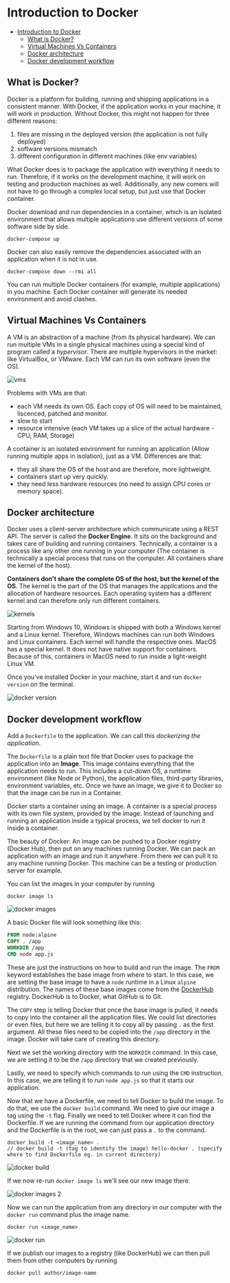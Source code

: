 # Introduction to Docker

- [Introduction to Docker](#introduction-to-docker)
  - [What is Docker?](#what-is-docker)
  - [Virtual Machines Vs Containers](#virtual-machines-vs-containers)
  - [Docker architecture](#docker-architecture)
  - [Docker development workflow](#docker-development-workflow)

## What is Docker?

Docker is a platform for building, running and shipping applications in a consistent manner. With Docker, if the application works in your machine, it will work in production. Without Docker, this might not happen for three different reasons:

1. files are missing in the deployed version (the application is not fully deployed)
2. software versions mismatch
3. different configuration in different machines (like env variables)

What Docker does is to package the application with everything it needs to run. Therefore, if it works on the development machine, it will work on testing and production machines as well. Additionally, any new comers will not have to go through a complex local setup, but just use that Docker container.

Docker download and run dependencies in a container, which is an isolated environment that allows multiple applications use different versions of some software side by side.

  `docker-compose up`
  
Docker can also easily remove the dependencies associated with an application when it is not in use.

  `docker-compose down --rmi all`

You can run multiple Docker containers (for example, multiple applications) in you machine. Each Docker container will generate its needed environment and avoid clashes.

## Virtual Machines Vs Containers

A VM is an abstraction of a machine (from its physical hardware). We can run multiple VMs in a single physical machines using a special kind of program called a *hypervisor*. There are multiple hypervisors in the market: like VirtualBox, or VMware. Each VM can run its own software (even the OS).

![vms](img/01_vms.png)

Problems with VMs are that:

- each VM needs its own OS. Each copy of OS will need to be maintained, liscenced, patched and monitor.
- slow to start
- resource intensive (each VM takes up a slice of the actual hardware - CPU, RAM, Storage)

A container is an isolated environment for running an application (Allow running multiple apps in isolation), just as a VM. Differences are that:

- they all share the OS of the host and are therefore, more lightweight.
- containers start up very quickly.
- they need less hardware resources (no need to assign CPU cores or memory space).

## Docker architecture

Docker uses a client-server architecture which communicate using a REST API. The server is called the **Docker Engine**. It sits on the background and takes care of building and running containers. Technically, a container is a process like any other one running in your computer (The container is technically a special process that runs on the computer. All containers share the kernel of the host).

**Containers don't share the complete OS of the host, but the kernel of the OS**. The kernel is the part of the OS that manages the applications and the allocation of hardware resources. Each operating system has a different kernel and can therefore only run different containers.

![kernels](img/02_kernels.png)

Starting from Windows 10, Windows is shipped with both a Windows kernel and a Linux kernel. Therefore, Windows machines can run both Windows and Linux containers. Each kernel will handle the respective ones. MacOS has a special kernel. It does not have native support for containers. Because of this, containers in MacOS need to run inside a light-weight Linux VM.

Once you've installed Docker in your machine, start it and run `docker version` on the terminal.

![docker version](img/03_docker_version.png)

## Docker development workflow

Add a `Dockerfile` to the application. We can call this *dockerizing the application*.

The `Dockerfile` is a plain text file that Docker uses to package the application into an **Image**. This image contains everything that the application needs to run. This includes a cut-down OS, a runtime environment (like Node or Python), the application files, third-party libraries, environment variables, etc. Once we have an image, we give it to Docker so that the image can be run in a Container.

Docker starts a container using an image. A container is a special process with its own file system, provided by the image. Instead of launching and running an application inside a typical process, we tell docker to run it inside a container.

The beauty of Docker:
An image can be pushed to a Docker registry (Docker Hub), then put on any machines running Docker. We can pack an application with an image and run it anywhere. From there we can pull it to any machine running Docker. This machine can be a testing or production server for example.

You can list the images in your computer by running

``` shell
docker image ls
```

![docker images](img/04_docker_images.png)

A basic Docker file will look something like this:

``` dockerfile
FROM node:alpine
COPY . /app
WORKDIR /app
CMD node app.js
```

These are just the instructions on how to build and run the image. The `FROM` keyword establishes the base image from where to start. In this case, we are setting the base image to have a `node` runtime in a Linux `alpine` distribution. The names of these base images come from the [DockerHub](https://hub.docker.com/) registry. DockerHub is to Docker, what GitHub is to Git.

The `COPY` step is telling Docker that once the base image is pulled, it needs to copy into the container all the application files. We could list directories or even files, but here we are telling it to copy all by passing `.` as the first argument. All these files need to be copied into the `/app` directory in the image. Docker will take care of creating this directory.

Next we set the working directory with the `WORKDIR` command. In this case, we are setting it to be the `/app` directory that we created previously.

Lastly, we need to specify which commands to run using the `CMD` instruction. In this case, we are telling it to run `node app.js` so that it starts our application.

Now that we have a Dockerfile, we need to tell Docker to build the image. To do that, we use the `docker build` command. We need to give our image a tag using the `-t` flag. Finally we need to tell Docker where it can find the Dockerfile. If we are running the command from our application directory and the Dockerfile is in the root, we can just pass a `.` to the command.

``` shell
docker build -t <image_name> .
// docker build -t (tag to identify the image) hello-docker . (specify where to find Dockerfile eg. in current directory)

```

![docker build](img/05_docker_build.png)

If we now re-run `docker image ls` we'll see our new image there.

![docker images 2](img/06_docker_images.png)

Now we can run the application from any directory in our computer with the `docker run` command plus the image name.

``` shell
docker run <image_name>
```

![docker run](img/07_docker_run.png)

If we publish our images to a registry (like DockerHub) we can then pull them from other computers by running

``` shell
docker pull author/image-name
```
